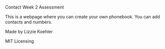 Contact Week 2 Assessment

This is a webpage where you can create your own phonebook. You can add contacts and numbers. 


Made by Lizzie Koehler

MIT Licensing